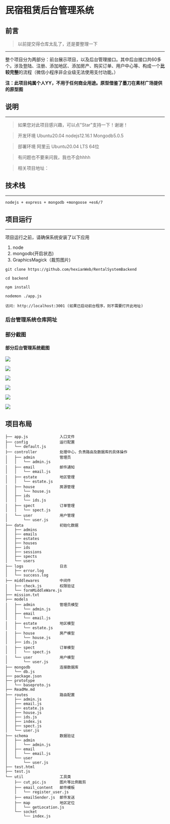 # 民宿租赁后台管理系统

## 前言
> 以前提交得仓库太乱了，还是要整理一下
--------------



整个项目分为两部分：前台展示项目，以及后台管理接口。其中后台接口共60多个。涉及登陆、注册、添加地区、添加房产、购买订单、用户中心等、构成一个**比较完整**的流程（微信小程序非企业级无法使用支付功能。）

**注：此项目纯属个人YY，不用于任何商业用途。原型借鉴了墨刀在素材广场提供的原型图**

## 说明

----



> 如果您对此项目感兴趣，可以点"Star"支持一下！谢谢！

> 开发环境 Ubuntu20.04 nodejs12.16.1  Mongodb5.0.5

> 部署环境 阿里云 Ubuntu20.04 LTS 64位

> 有问题也不要来问我，我也不会hhhh

> 相关项目地址： 

## 技术栈

---------------

```bash
nodejs + express + mongodb +mongoose +es6/7 
```

## 项目运行

----

项目运行之前，请确保系统安装了以下应用

1. node
2. mongodb(开启状态)
3. GraphicsMagick（裁剪图片)





```
git clone https://github.com/hexianWeb/RentalSystemBackend

cd backend

npm install 

nodemon ./app.js

访问: http://localhost:3001 (如果已启动前台程序，则不需要打开此地址)
```



### 后台管理系统仓库网址

### 部分截图

#### 部分后台管理系统截图

![](./ReadImg/ByHexian_2022-10-06_11-40.png)

![](ReadImg/ByHexian_2022-10-06_11-46.png)

![](ReadImg/ByHexian_2022-10-06_12-07.png)

![](ReadImg/ByHexian_2022-10-06_12-12_1.png)

![](ReadImg/ByHexian_2022-10-06_12-12.png)

![](ReadImg/ByHexian_2022-10-06_12-57.png)

## 项目布局

```
├── app.js				入口文件
├── config				运行配置
│   └── default.js		
├── controller			处理中心，负责路由及数据库的具体操作
│   ├── admin			管理员
│   │   └── admin.js
│   ├── email			邮件通知
│   │   └── email.js
│   ├── estate			地区管理
│   │   └── estate.js
│   ├── house			房源管理
│   │   └── house.js
│   ├── ids
│   │   └── ids.js
│   ├── spect			订单管理
│   │   └── spect.js
│   └── user			用户管理
│       └── user.js
├── data				初始化数据
│   ├── admins
│   ├── emails
│   ├── estates
│   ├── houses
│   ├── ids
│   ├── sessions
│   ├── spects
│   └── users
├── logs				日志
│   ├── error.log
│   └── success.log
├── middlewares			中间件	
│   ├── check.js		权限验证
│   └── formMiddleWare.js
├── mission.txt
├── models
│   ├── admin			管理员模型
│   │   └── admin.js
│   ├── email			
│   │   └── email.js
│   ├── estate			地区模型
│   │   └── estate.js
│   ├── house			房产模型
│   │   └── house.js
│   ├── ids.js
│   ├── spect			订单模型
│   │   └── spect.js
│   └── user			用户模型
│       └── user.js
├── mongodb				连接数据库
│   └── db.js
├── package.json
├── prototype
│   └── baseproto.js
├── ReadMe.md
├── routes				路由配置
│   ├── admin.js
│   ├── email.js
│   ├── estate.js
│   ├── house.js
│   ├── ids.js
│   ├── index.js
│   ├── spect.js
│   └── user.js
├── schema				数据验证
│   ├── admin
│   │   └── admin.js
│   ├── email
│   │   └── email.js
│   └── user
│       └── user.js
├── test.html
├── test.js
└── util				工具类
    ├── cut_pic.js		图片等比例裁剪
    ├── email_content	邮件模板
    │   └── register_user.js
    ├── emailSender.js	邮件发送
    ├── map				地区定位
    │   └── getLocation.js
    └── socket			
        └── index.js
```
